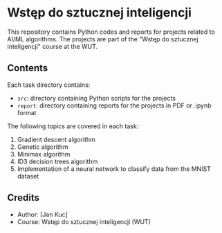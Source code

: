 # Wstęp do sztucznej inteligencji

This repository contains Python codes and reports for projects related to AI/ML algorithms. The projects are part of the "Wstęp do sztucznej inteligencji" course at the WUT.

## Contents

Each task directory contains:
- `src`: directory containing Python scripts for the projects
- `report`: directory containing reports for the projects in PDF or .ipynb format

The following topics are covered in each task: 
  1. Gradient descent algorithm
  2. Genetic algorithm
  3. Minimax algorithm
  4. ID3 decision trees algorithm
  5. Implementation of a neural network to classify data from the MNIST dataset

## Credits

- Author: [Jan Kuc]
- Course: Wstęp do sztucznej inteligencji (WUT)
